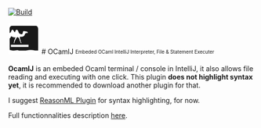 [![Build](https://github.com/Thomas-SBE/ocamlj-plugin/actions/workflows/build.yml/badge.svg)](https://github.com/Thomas-SBE/ocamlj-plugin/actions/workflows/build.yml)

<img alt="OCamlJ" width="64px" src="https://raw.githubusercontent.com/Thomas-SBE/ocamlj-plugin/d533ffd0f86c472febaf2fdbb6c40e4daeaab6f1/src/main/resources/META-INF/pluginIcon.svg">
# OCamlJ <sub><sup>Embeded OCaml IntelliJ Interpreter, File & Statement Executer</sup></sub>

<!-- Plugin description -->
**OcamlJ** is an embeded Ocaml terminal / console in IntelliJ, it also allows file reading
and executing with one click. This plugin **does not highlight syntax yet**, it is recommended
to download another plugin for that. 

I suggest [ReasonML Plugin](https://plugins.jetbrains.com/plugin/9440-reasonml) for syntax highlighting, for now.

Full functionnalities description [here](https://thomas-sbe.github.io/ocamlj-plugin/features/).

<!-- Plugin description end -->

